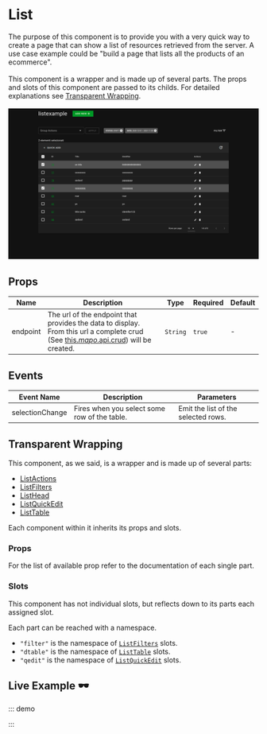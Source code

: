 # List

The purpose of this component is to provide you with a very quick way to create a page that can show a list of resources retrieved from the server. A use case example could be "build a page that lists all the products of an ecommerce". <br><br> This component is a wrapper and is made up of several parts. The props and slots of this component are passed to its childs. For detailed explanations see [Transparent Wrapping](#transparent-wrapping). <br><br> ![List component structure](./img.png)

## Props

<!-- @vuese:List:props:start -->

|Name|Description|Type|Required|Default|
|---|---|---|---|---|
|endpoint|The url of the endpoint that provides the data to display. From this url a complete crud (See [this.$mapo.$api.crud](/core/#$api.crud)) will be created.|`String`|`true`|-|

<!-- @vuese:List:props:end -->


## Events

<!-- @vuese:List:events:start -->

|Event Name|Description|Parameters|
|---|---|---|
|selectionChange|Fires when you select some row of the table.|Emit the list of the selected rows.|

<!-- @vuese:List:events:end -->




## Transparent Wrapping


This component, as we said, is a wrapper and is made up of several parts:
 - [ListActions](../ListActions/)
 - [ListFilters](../ListFilters/)
 - [ListHead](../ListHead/)
 - [ListQuickEdit](../ListQuickEdit/)
 - [ListTable](../ListTable/)

Each component within it inherits its props and slots.

### Props
For the list of available prop refer to the documentation of each single part.

### Slots
This component has not individual slots, but reflects down to its parts each assigned slot. 

Each part can be reached with a namespace.

 - `"filter"` is the namespace of [`ListFilters`](../ListFilters/#slots) slots.
 - `"dtable"` is the namespace of [`ListTable`](../ListTable/#slots) slots.
 - `"qedit"` is the namespace of [`ListQuickEdit`](../ListQuickEdit/#slots) slots.


## Live Example 🕶

::: demo
<template>
<div data-app class="v-application app__wrapper v-application--is-ltr theme--dark">
  <v-row justify="center" align="center">
      <v-col cols="12" sm="8" md="12">
        <List
          show-select
          :headers="headers"
          :editFields="editFields"
          :filters="availableFilters" 
          endpoint="api/camomilla/articles"
          title="List Example"
          dark
        >
        </List>
      </v-col>
    </v-row>
</div>
</template>

<script>
export default {
  data() {
    return {
      headers: [
        {
          text: "ID",
          align: "start",
          sortable: false,
          value: "id",
        },
        { text: "Title", value: "title" },
        { text: "Identifier", value: "identifier" },
        { text: "Actions", value: "actions", sortable: false },
      ],
      editFields: [
        { attrs: { rules:[v => !!v || 'Title is required'] }, value: "title" },
        { attrs: { rules:[v => !!v || 'Permalink is required'] }, value: "permalink" },
        { attrs: { rules:[v => !!v || 'Identifier is required'] }, value: "identifier" },
      ],
      availableFilters: [
        {
          text: "Status",
          value: "status",
          choices: [
            { text: "Draft", value: "DRF" },
            { text: "Published", value: "PUB" },
            { text: "Trash", value: "TRS" },
          ],
        },
        {
          text: "Date",
          value: "date",
          datepicker: true
        },
      ],

    };
  },
};
</script>
:::


